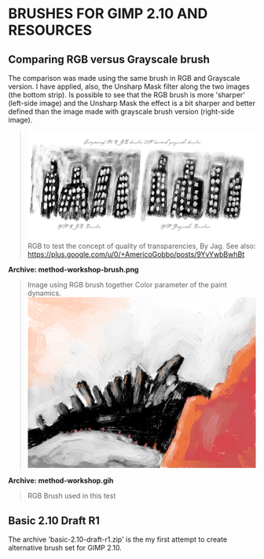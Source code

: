 # BRUSHES FOR GIMP 2.10 AND RESOURCES

## Comparing RGB versus Grayscale brush
The comparison was made using the same brush in RGB and Grayscale version.
I have applied, also, the Unsharp Mask filter along the two images (the bottom strip).
Is possible to see that the RGB brush is more 'sharper' (left-side image) and the Unsharp Mask the effect is a bit sharper and better defined than the image made with grayscale brush version (right-side image).
> ![](README.assets/README-rgb-versus-grayscale-brush.png)
> RGB to test the concept of quality of transparencies, By Jag.
> See also: https://plus.google.com/u/0/+AmericoGobbo/posts/9YvYwbBwhBt

**Archive: method-workshop-brush.png**
> Image using RGB brush together Color parameter of the paint dynamics.
![](README.assets/README-method-workshop-brush.png)

**Archive: method-workshop.gih**
> RGB Brush used in this test

## Basic 2.10 Draft R1
The archive 'basic-2.10-draft-r1.zip' is the my first attempt to create alternative brush set for GIMP 2.10.
